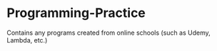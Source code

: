 # Programming-Practice
Contains any programs created from online schools (such as Udemy, Lambda, etc.)
